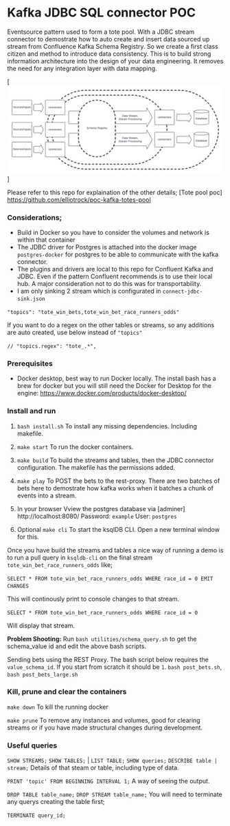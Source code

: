 # Kafka JDBC SQL connector POC

Eventsource pattern used to form a tote pool. With a JDBC stream connector to demostrate how to auto create and insert data sourced up stream from Confluence Kafka Schema Registry. So we create a first class citizen and method to introduce data consistency. This is to build strong information architecture into the design of your data engineering. It removes the need for any integration layer with data mapping.  

[![schema registry across connectors and database](/Schema_registry.png)]

Please refer to this repo for explaination of the other details; [Tote pool poc] https://github.com/elliotrock/poc-kafka-totes-pool


### Considerations;
* Build in Docker so you have to consider the volumes and network is within that container
* The JDBC driver for Postgres is attached into the docker image `postgres-docker` for postgres to be able to communicate with the kafka connector.
* The plugins and drivers are local to this repo for Confluent Kafka and JDBC. Even if the pattern Confluent recommends is to use their local hub. A major consideration not to do this was for transportability. 
* I am only sinking 2 stream which is configurated in `connect-jdbc-sink.json`

 `"topics": "tote_win_bets,tote_win_bet_race_runners_odds"`

 If you want to do a regex on the other tables or streams, so any additions are auto created, use below instead of  `"topics"`

 `// "topics.regex": "tote_.*",` 

### Prerequisites
* Docker desktop, best way to run Docker locally. The install bash has a brew for docker but you will still need the Docker for Desktop for the engine: https://www.docker.com/products/docker-desktop/


### Install and run
1. `bash install.sh`
To install any missing dependencies. Including makefile.

2. `make start`
To run the docker containers.

3. `make build`
To build the streams and tables, then the JDBC connector configuration. The makefile has the permissions added.

4. `make play`
To POST the bets to the rest-proxy. There are two batches of bets here to demostrate how kafka works when it batches a chunk of events into a stream.

6. In your browser Vview the postgres database via [adminer]  http://localhost:8080/  Password: `example` User: `postgres`

5. Optional  `make cli`
To start the ksqlDB CLI. Open a new terminal window for this. 

Once you have build the streams and tables a nice way of running a demo is to run a pull query in `ksqldb-cli` on the final stream `tote_win_bet_race_runners_odds` like;

`SELECT * FROM tote_win_bet_race_runners_odds WHERE race_id = 0 EMIT CHANGES` 

This will continously print to console changes to that stream.

`SELECT * FROM tote_win_bet_race_runners_odds WHERE race_id = 0`

Will display that stream.


**Problem Shooting:** Run `bash utilities/schema_query.sh` to get the schema_value id and edit the above bash scripts.

Sending bets using the REST Proxy. The bash script below requires the `value_schema_id`. If you start from scratch it should be `1`.  `bash post_bets.sh`,  `bash post_bets_large.sh`


### Kill, prune and clear the containers 

`make down`
To kill the running docker

`make prune`
To remove any instances and volumes, good for clearing streams or if you have made structural changes during development.


### Useful queries

`SHOW STREAMS;`
`SHOW TABLES;` | `LIST TABLE;`
`SHOW queries;`
`DESCRIBE table | stream;`
Details of that steam or table, including type of data.

`PRINT 'topic' FROM BEGINNING INTERVAL 1;`
A way of seeing the output.

`DROP TABLE table_name;` 
`DROP STREAM table_name;` 
You will need to terminate any querys creating the table first;

`TERMINATE query_id;` 

